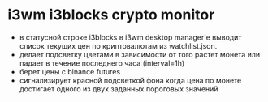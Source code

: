 # i3wm i3blocks crypto monitor
- в статусной строке i3blocks в i3wm desktop manager'e выводит список текущих цен по криптовалютам из watchlist.json.
- делает подсветку цветами в зависимости от того растет монета или падает в течение последнего часа (interval=1h)
- берет цены с binance futures
- сигнализирует красной подсветкой фона когда цена по монете достигает одного из двух заданных пороговых значений



